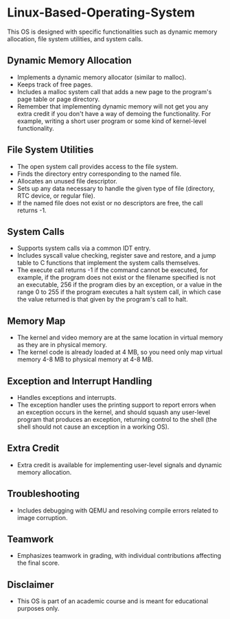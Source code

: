 # Linux-Based-Operating-System

This OS is designed with specific functionalities such as dynamic memory allocation, file system utilities, and system calls.

## Dynamic Memory Allocation
- Implements a dynamic memory allocator (similar to malloc).
- Keeps track of free pages.
- Includes a malloc system call that adds a new page to the program's page table or page directory.
- Remember that implementing dynamic memory will not get you any extra credit if you don't have a way of demoing the functionality. For example, writing a short user program or some kind of kernel-level functionality.

## File System Utilities
- The open system call provides access to the file system.
- Finds the directory entry corresponding to the named file.
- Allocates an unused file descriptor.
- Sets up any data necessary to handle the given type of file (directory, RTC device, or regular file).
- If the named file does not exist or no descriptors are free, the call returns -1.

## System Calls
- Supports system calls via a common IDT entry.
- Includes syscall value checking, register save and restore, and a jump table to C functions that implement the system calls themselves.
- The execute call returns -1 if the command cannot be executed, for example, if the program does not exist or the filename specified is not an executable, 256 if the program dies by an exception, or a value in the range 0 to 255 if the program executes a halt system call, in which case the value returned is that given by the program's call to halt.

## Memory Map
- The kernel and video memory are at the same location in virtual memory as they are in physical memory.
- The kernel code is already loaded at 4 MB, so you need only map virtual memory 4-8 MB to physical memory at 4-8 MB.

## Exception and Interrupt Handling
- Handles exceptions and interrupts.
- The exception handler uses the printing support to report errors when an exception occurs in the kernel, and should squash any user-level program that produces an exception, returning control to the shell (the shell should not cause an exception in a working OS).

## Extra Credit
- Extra credit is available for implementing user-level signals and dynamic memory allocation.

## Troubleshooting
- Includes debugging with QEMU and resolving compile errors related to image corruption.

## Teamwork
- Emphasizes teamwork in grading, with individual contributions affecting the final score.

## Disclaimer
- This OS is part of an academic course and is meant for educational purposes only.
